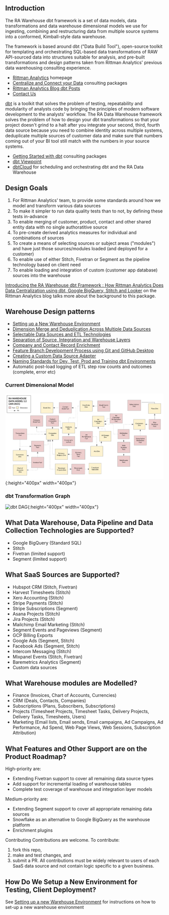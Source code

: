 ## Introduction

The RA Warehouse dbt framework is a set of data models, data transformations and data warehouse dimensional models we use for ingesting, combining and restructuring data from multiple source systems into a conformed, Kimball-style data warehouse.

The framework is based around dbt ("Data Build Tool"), open-source toolkit for templating and orchestrating SQL-based data transformations of RAW API-sourced data into structures suitable for analysis, and pre-built transformations and design patterns taken from Rittman Analytics' previous data warehousing consulting experience.

* [Rittman Analytics](https://rittmananalytics.com/home-index) homepage
* [Centralize and Connect your Data](https://rittmananalytics.com/data-centralisation) consulting packages
* [Rittman Analytics Blog dbt Posts](https://rittmananalytics.com/blog/tag/dbt)
* [Contact Us](https://rittmananalytics.com/home-index/#about-us)

[dbt](getdbt.com) is a toolkit that solves the problem of testing, repeatability and modularity of analysts code by bringing the principles of modern software development to the analysts' workflow. The RA Data Warehouse framework solves the problem of how to design your dbt transformations so that your project doesn't grind to a halt after you integrate your second, third, fourth data source because you need to combine identity across multiple systems, deduplicate multiple sources of customer data and make sure that numbers coming out of your BI tool still match with the numbers in your source systems.

* [Getting Started with dbt](https://rittmananalytics.com/getting-started-with-dbt) consulting packages
* [dbt Viewpoint](https://docs.getdbt.com/docs/about/viewpoint/)
* [dbtCloud](https://docs.getdbt.com/docs/dbt-cloud/cloud-overview) for scheduling and orchestrating dbt and the RA Data Warehouse

## Design Goals

1. For Rittman Analytics' team, to provide some standards around how we model and transform various data sources
2. To make it simpler to run data quality tests than to not, by defining these tests in-advance
3. To enable merging of customer, product, contact and other shared entity data with no single authoratitive source
4. To pre-create derived analytics measures for individual and combinations of sources
5. To create a means of selecting sources or subject areas ("modules") and have just those sources/modules loaded (and deployed for a customer)
6. To enable use of either Stitch, Fivetran or Segment as the pipeline technology based on client need
7. To enable loading and integration of custom (customer app database) sources into the warehouse

[Introducing the RA Warehouse dbt Framework : How Rittman Analytics Does Data Centralization using dbt, Google BigQuery, Stitch and Looker](https://rittmananalytics.com/blog/2020/5/28/introducing-the-ra-warehouse-dbt-framework-how-rittman-analytics-does-data-centralization) on the Rittman Analytics blog talks more about the background to this package.

## Warehouse Design patterns

* [Setting up a New Warehouse Environment](docs/setup.md)
* [Dimension Merge and Deduplication Across Multiple Data Sources](docs/merge_and_dedupe_pattern.md)
* [Selectable Data Sources and ETL Technologies](docs/selectable_data_sources_pattern.md)
* [Separation of Source, Integration and Warehouse Layers](docs/separation_of_source_integration_and_wh_layers_pattern.md)
* [Company and Contact Record Enrichment](docs/enrichment.md)
* [Feature Branch Development Process using Git and GitHub Desktop](docs/git_branch_development.md)
* [Creating a Custom Data Source Adapter](docs/creating_a_custom_data_source.md)
* [Naming Standards for Dev, Test, Prod and Training dbt Environments](docs/environment_and_dataset_naming_standards.md)
* Automatic post-load logging of ETL step row counts and outcomes (complete, error etc)

### Current Dimensional Model

![Dimensional Model](img/dimensional_model.png){:height="400px" width="400px"}

### dbt Transformation Graph

![dbt DAG](img/dbt_graph.jpg){:height="400px" width="400px"}

## What Data Warehouse, Data Pipeline and Data Collection Technologies are Supported?

* Google BigQuery (Standard SQL)
* Stitch
* Fivetran (limited support)
* Segment (limited support)

## What SaaS Sources are Supported?

* Hubspot CRM (Stitch, Fivetran)
* Harvest Timesheets (Stitch)
* Xero Accounting (Stitch)
* Stripe Payments (Stitch)
* Stripe Subscriptions (Segment)
* Asana Projects (Stitch)
* Jira Projects (Stitch)
* Mailchimp Email Marketing (Stitch)
* Segment Events and Pageviews (Segment)
* GCP Billing Exports
* Google Ads (Segment, Stitch)
* Facebook Ads (Segment, Stitch)
* Intercom Messaging (Stitch)
* Mixpanel Events (Stitch, Fivetran)
* Baremetrics Analytics (Segment)
* Custom data sources

## What Warehouse modules are Modelled?

* Finance (Invoices, Chart of Accounts, Currencies)
* CRM (Deals, Contacts, Companies)
* Subscriptions (Plans, Subscribers, Subscriptions)
* Projects (Timesheet Projects, Timesheet Tasks, Delivery Projects, Delivery Tasks, Timesheets, Users)
* Marketing (Email lists, Email sends, Email campaigns, Ad Campaigns, Ad Performance, Ad Spend, Web Page Views, Web Sessions, Subscription Attribution)

## What Features and Other Support are on the Product Roadmap?

High-priority are:

* Extending Fivetran support to cover all remaining data source types
* Add support for incremental loading of warehouse tables
* Complete test coverage of warehouse and integration layer models

Medium-priority are:

* Extending Segment support to cover all appropriate remaining data sources
* Snowflake as an alternative to Google BigQuery as the warehouse platform
* Enrichment plugins

Contributing
Contributions are welcome. To contribute:

1. fork this repo,
2. make and test changes, and
3. submit a PR. All contributions must be widely relevant to users of each SaaS data source and not contain logic specific to a given business.

## How Do We Setup a New Environment for Testing, Client Deployment?

See [Setting up a new Warehouse Environment](https://github.com/rittmananalytics/ra_data_warehouse/blob/master/docs/setup.md) for instructions on how to set-up a new warehouse environment
